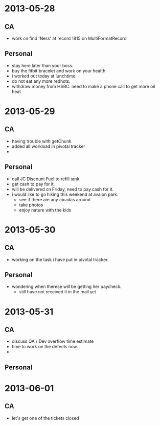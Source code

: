 2013-05-28
==========

CA
--
* work on find 'Ness' at record 1815 on MultiFormatRecord

Personal
--------
* stay here later than your boss.
* buy the fitbit bracelet and work on your health
* i worked out today at lunchtime
* do not eat any more redhots.
* withdraw money from HSBC.  need to make a phone call to get more oil heat

2013-05-29
==========

CA
--
* having trouble with getChunk
* added all workload in pivotal tracker
* <Profile autosave="ON" caps="OFF" findlim="50000" hex="OFF" hilite="ON" nulls="OFF" numext="OFF" pdschg="DATA" stats="ON"/>

Personal
--------
* call JC Discount Fuel to refill tank
* get cash to pay for it.
* will be delivered on Friday, need to pay cash for it.
* i would like to go hiking this weekend at avalon park.  
	- see if there are any cicadas around
	- take photos
	- enjoy nature with the kids
	
2013-05-30
==========

CA
--
* working on the task i have put in pivotal tracker.

Personal
--------
* wondering when therese will be getting her paycheck. 
	- still have not received it in the mail yet
	
2013-05-31
==========

CA
--
* discuss QA / Dev overflow time estimate
* time to work on the defects now.
* 
Personal
--------


2013-06-01
==========

CA
--
* let's get one of the tickets closed
